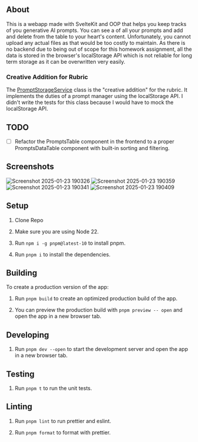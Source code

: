 ## About

This is a webapp made with SvelteKit and OOP that helps you keep tracks of you generative AI prompts. You can see a of
all your
prompts and add and delete from the table to your heart's content. Unfortunately, you cannot upload any actual files as
that would be too costly to maintain. As there is no backend due to being out of scope for this homework assignment,
all the data is stored in the browser's localStorage API which is not reliable for long term storage as it can be
overwritten very easily.

### Creative Addition for Rubric

The [PromptStorageService](https://github.com/Ari-S-123/PDP-HW1/blob/main/src/solution/classes/PromptStorageService.ts)
class is the "creative addition" for the rubric. It implements the duties of a prompt manager using the localStorage
API. I didn't write the tests for this class because I would have to mock the localStorage API.

## TODO

- [ ] Refactor the PromptsTable component in the frontend to a proper PromptsDataTable component with built-in sorting
      and filtering.

## Screenshots

![Screenshot 2025-01-23 190326](https://github.com/user-attachments/assets/4916710a-1def-492c-b1e4-11a31f518edc)
![Screenshot 2025-01-23 190359](https://github.com/user-attachments/assets/402b6fac-aa9d-464e-a66e-c22dfac55acf)
![Screenshot 2025-01-23 190341](https://github.com/user-attachments/assets/ff28d940-7a2c-4c75-b718-fec456aa7bcd)
![Screenshot 2025-01-23 190409](https://github.com/user-attachments/assets/0c9248bc-ae96-4bf2-815f-d8692e576e0d)

## Setup

1. Clone Repo

2. Make sure you are using Node 22.

3. Run `npm i -g pnpm@latest-10` to install pnpm.

4. Run `pnpm i` to install the dependencies.

## Building

To create a production version of the app:

1. Run `pnpm build` to create an optimized production build of the app.

2. You can preview the production build with `pnpm preview -- open` and open the app in a new browser tab.

## Developing

1. Run `pnpm dev --open` to start the development server and open the app in a new browser tab.

## Testing

1. Run `pnpm t` to run the unit tests.

## Linting

1. Run `pnpm lint` to run prettier and eslint.

2. Run `pnpm format` to format with prettier.
